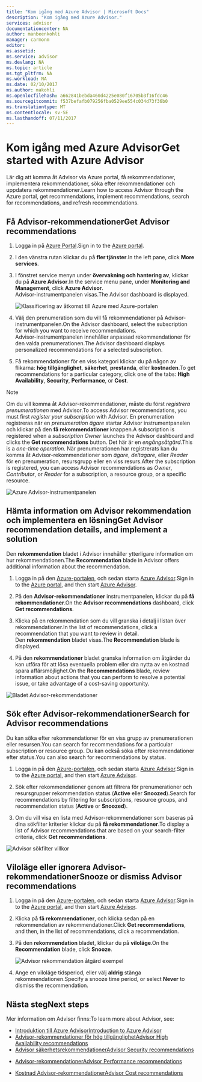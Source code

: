 ```yaml
---
title: "Kom igång med Azure Advisor | Microsoft Docs"
description: "Kom igång med Azure Advisor."
services: advisor
documentationcenter: NA
author: manbeenkohli
manager: carmonm
editor: 
ms.assetid: 
ms.service: advisor
ms.devlang: NA
ms.topic: article
ms.tgt_pltfrm: NA
ms.workload: NA
ms.date: 02/10/2017
ms.author: makohli
ms.openlocfilehash: a662841bebda460d4225e080f16705b3f16fdc46
ms.sourcegitcommit: f537befafb079256fba0529ee554c034d73f36b0
ms.translationtype: MT
ms.contentlocale: sv-SE
ms.lasthandoff: 07/11/2017
---
```

# <a name="get-started-with-azure-advisor"></a><span data-ttu-id="3cc5e-103">Kom igång med Azure Advisor</span><span class="sxs-lookup"><span data-stu-id="3cc5e-103">Get started with Azure Advisor</span></span>

<span data-ttu-id="3cc5e-104">Lär dig att komma åt Advisor via Azure portal, få rekommendationer, implementera rekommendationer, söka efter rekommendationer och uppdatera rekommendationer.</span><span class="sxs-lookup"><span data-stu-id="3cc5e-104">Learn how to access Advisor through the Azure portal, get recommendations, implement recommendations, search for recommendations, and refresh recommendations.</span></span>

## <a name="get-advisor-recommendations"></a><span data-ttu-id="3cc5e-105">Få Advisor-rekommendationer</span><span class="sxs-lookup"><span data-stu-id="3cc5e-105">Get Advisor recommendations</span></span>

1. <span data-ttu-id="3cc5e-106">Logga in på [Azure Portal](https://portal.azure.com).</span><span class="sxs-lookup"><span data-stu-id="3cc5e-106">Sign in to the [Azure portal](https://portal.azure.com).</span></span>

2. <span data-ttu-id="3cc5e-107">I den vänstra rutan klickar du på **fler tjänster**.</span><span class="sxs-lookup"><span data-stu-id="3cc5e-107">In the left pane, click **More services**.</span></span>

3. <span data-ttu-id="3cc5e-108">I fönstret service menyn under **övervakning och hantering av**, klickar du på **Azure Advisor**.</span><span class="sxs-lookup"><span data-stu-id="3cc5e-108">In the service menu pane, under **Monitoring and Management**, click **Azure Advisor**.</span></span>  
 <span data-ttu-id="3cc5e-109">Advisor-instrumentpanelen visas.</span><span class="sxs-lookup"><span data-stu-id="3cc5e-109">The Advisor dashboard is displayed.</span></span>

   ![Klassificering av åtkomst till Azure med Azure-portalen](./media/advisor-overview/advisor-azure-portal-menu.png) 

4. <span data-ttu-id="3cc5e-111">Välj den prenumeration som du vill få rekommendationer på Advisor-instrumentpanelen.</span><span class="sxs-lookup"><span data-stu-id="3cc5e-111">On the Advisor dashboard, select the subscription for which you want to receive recommendations.</span></span>  
<span data-ttu-id="3cc5e-112">Advisor-instrumentpanelen innehåller anpassad rekommendationer för den valda prenumerationen.</span><span class="sxs-lookup"><span data-stu-id="3cc5e-112">The Advisor dashboard displays personalized recommendations for a selected subscription.</span></span> 

5. <span data-ttu-id="3cc5e-113">Få rekommendationer för en viss kategori klickar du på någon av flikarna: **hög tillgänglighet**, **säkerhet**, **prestanda**, eller **kostnaden**.</span><span class="sxs-lookup"><span data-stu-id="3cc5e-113">To get recommendations for a particular category, click one of the tabs: **High Availability**, **Security**, **Performance**, or **Cost**.</span></span>
 
> [!NOTE]
> <span data-ttu-id="3cc5e-114">Om du vill komma åt Advisor-rekommendationer, måste du först *registrera prenumerationen* med Advisor.</span><span class="sxs-lookup"><span data-stu-id="3cc5e-114">To access Advisor recommendations, you must first *register your subscription* with Advisor.</span></span> <span data-ttu-id="3cc5e-115">En prenumeration registreras när en *prenumeration ägare* startar Advisor instrumentpanelen och klickar på den **få rekommendationer** knappen.</span><span class="sxs-lookup"><span data-stu-id="3cc5e-115">A subscription is registered when a *subscription Owner* launches the Advisor dashboard and clicks the **Get recommendations** button.</span></span> <span data-ttu-id="3cc5e-116">Det här är en *engångsåtgärd*.</span><span class="sxs-lookup"><span data-stu-id="3cc5e-116">This is a *one-time operation*.</span></span> <span data-ttu-id="3cc5e-117">När prenumerationen har registrerats kan du komma åt Advisor-rekommendationer som *ägare*, *deltagare*, eller *Reader* för en prenumeration, resursgrupp eller en viss resurs.</span><span class="sxs-lookup"><span data-stu-id="3cc5e-117">After the subscription is registered, you can access Advisor recommendations as *Owner*, *Contributor*, or *Reader* for a subscription, a resource group, or a specific resource.</span></span>

  ![Azure Advisor-instrumentpanelen](./media/advisor-overview/advisor-all-tab.png)

## <a name="get-advisor-recommendation-details-and-implement-a-solution"></a><span data-ttu-id="3cc5e-119">Hämta information om Advisor rekommendation och implementera en lösning</span><span class="sxs-lookup"><span data-stu-id="3cc5e-119">Get Advisor recommendation details, and implement a solution</span></span>

<span data-ttu-id="3cc5e-120">Den **rekommendation** bladet i Advisor innehåller ytterligare information om hur rekommendationen.</span><span class="sxs-lookup"><span data-stu-id="3cc5e-120">The **Recommendation** blade in Advisor offers additional information about the recommendation.</span></span> 

1. <span data-ttu-id="3cc5e-121">Logga in på den [Azure-portalen](https://portal.azure.com), och sedan starta [Azure Advisor](https://aka.ms/azureadvisordashboard).</span><span class="sxs-lookup"><span data-stu-id="3cc5e-121">Sign in to the [Azure portal](https://portal.azure.com), and then start [Azure Advisor](https://aka.ms/azureadvisordashboard).</span></span>

2. <span data-ttu-id="3cc5e-122">På den **Advisor-rekommendationer** instrumentpanelen, klickar du på **få rekommendationer**.</span><span class="sxs-lookup"><span data-stu-id="3cc5e-122">On the **Advisor recommendations** dashboard, click **Get recommendations**.</span></span>

3. <span data-ttu-id="3cc5e-123">Klicka på en rekommendation som du vill granska i detalj i listan över rekommendationer.</span><span class="sxs-lookup"><span data-stu-id="3cc5e-123">In the list of recommendations, click a recommendation that you want to review in detail.</span></span>  
<span data-ttu-id="3cc5e-124">Den **rekommendation** bladet visas.</span><span class="sxs-lookup"><span data-stu-id="3cc5e-124">The **Recommendation** blade is displayed.</span></span>

4. <span data-ttu-id="3cc5e-125">På den **rekommendationer** bladet granska information om åtgärder du kan utföra för att lösa eventuella problem eller dra nytta av en kostnad spara affärsmöjlighet.</span><span class="sxs-lookup"><span data-stu-id="3cc5e-125">On the **Recommendations** blade, review information about actions that you can perform to resolve a potential issue, or take advantage of a cost-saving opportunity.</span></span> 
  
  ![Bladet Advisor-rekommendationer](./media/advisor-overview/advisor-recommendation-action-example.png)

## <a name="search-for-advisor-recommendations"></a><span data-ttu-id="3cc5e-127">Sök efter Advisor-rekommendationer</span><span class="sxs-lookup"><span data-stu-id="3cc5e-127">Search for Advisor recommendations</span></span>

<span data-ttu-id="3cc5e-128">Du kan söka efter rekommendationer för en viss grupp av prenumerationen eller resursen.</span><span class="sxs-lookup"><span data-stu-id="3cc5e-128">You can search for recommendations for a particular subscription or resource group.</span></span> <span data-ttu-id="3cc5e-129">Du kan också söka efter rekommendationer efter status.</span><span class="sxs-lookup"><span data-stu-id="3cc5e-129">You can also search for recommendations by status.</span></span>

1. <span data-ttu-id="3cc5e-130">Logga in på den [Azure-portalen](https://portal.azure.com), och sedan starta [Azure Advisor](https://aka.ms/azureadvisordashboard).</span><span class="sxs-lookup"><span data-stu-id="3cc5e-130">Sign in to the [Azure portal](https://portal.azure.com), and then start [Azure Advisor](https://aka.ms/azureadvisordashboard).</span></span>

2. <span data-ttu-id="3cc5e-131">Sök efter rekommendationer genom att filtrera för prenumerationer och resursgrupper rekommendation status (**Active** eller **Snoozed**).</span><span class="sxs-lookup"><span data-stu-id="3cc5e-131">Search for recommendations by filtering for subscriptions, resource groups, and recommendation status (**Active** or **Snoozed**).</span></span>

3. <span data-ttu-id="3cc5e-132">Om du vill visa en lista med Advisor-rekommendationer som baseras på dina sökfilter kriterier klickar du på **få rekommendationer**.</span><span class="sxs-lookup"><span data-stu-id="3cc5e-132">To display a list of Advisor recommendations that are based on your search-filter criteria, click **Get recommendations**.</span></span>

  ![Advisor sökfilter villkor](./media/advisor-get-started/advisor-search.png)

## <a name="snooze-or-dismiss-advisor-recommendations"></a><span data-ttu-id="3cc5e-134">Viloläge eller ignorera Advisor-rekommendationer</span><span class="sxs-lookup"><span data-stu-id="3cc5e-134">Snooze or dismiss Advisor recommendations</span></span>

1. <span data-ttu-id="3cc5e-135">Logga in på den [Azure-portalen](https://portal.azure.com), och sedan starta [Azure Advisor](https://aka.ms/azureadvisordashboard).</span><span class="sxs-lookup"><span data-stu-id="3cc5e-135">Sign in to the [Azure portal](https://portal.azure.com), and then start [Azure Advisor](https://aka.ms/azureadvisordashboard).</span></span>

2. <span data-ttu-id="3cc5e-136">Klicka på **få rekommendationer**, och klicka sedan på en rekommendation av rekommendationer.</span><span class="sxs-lookup"><span data-stu-id="3cc5e-136">Click **Get recommendations**, and then, in the list of recommendations, click a recommendation.</span></span>

3. <span data-ttu-id="3cc5e-137">På den **rekommendation** bladet, klickar du på **viloläge**.</span><span class="sxs-lookup"><span data-stu-id="3cc5e-137">On the **Recommendation** blade, click **Snooze**.</span></span>  

   ![Advisor rekommendation åtgärd exempel](./media/advisor-get-started/advisor-snooze.png)

4. <span data-ttu-id="3cc5e-139">Ange en viloläge tidsperiod, eller välj **aldrig** stänga rekommendationen.</span><span class="sxs-lookup"><span data-stu-id="3cc5e-139">Specify a snooze time period, or select **Never** to dismiss the recommendation.</span></span>


## <a name="next-steps"></a><span data-ttu-id="3cc5e-140">Nästa steg</span><span class="sxs-lookup"><span data-stu-id="3cc5e-140">Next steps</span></span>

<span data-ttu-id="3cc5e-141">Mer information om Advisor finns:</span><span class="sxs-lookup"><span data-stu-id="3cc5e-141">To learn more about Advisor, see:</span></span>
* [<span data-ttu-id="3cc5e-142">Introduktion till Azure Advisor</span><span class="sxs-lookup"><span data-stu-id="3cc5e-142">Introduction to Azure Advisor</span></span>](advisor-overview.md)
* [<span data-ttu-id="3cc5e-143">Advisor-rekommendationer för hög tillgänglighet</span><span class="sxs-lookup"><span data-stu-id="3cc5e-143">Advisor High Availability recommendations</span></span>](advisor-high-availability-recommendations.md)
* [<span data-ttu-id="3cc5e-144">Advisor säkerhetsrekommendationer</span><span class="sxs-lookup"><span data-stu-id="3cc5e-144">Advisor Security recommendations</span></span>](advisor-security-recommendations.md)
-  [<span data-ttu-id="3cc5e-145">Advisor-rekommendationer</span><span class="sxs-lookup"><span data-stu-id="3cc5e-145">Advisor Performance recommendations</span></span>](advisor-performance-recommendations.md)
* [<span data-ttu-id="3cc5e-146">Kostnad Advisor-rekommendationer</span><span class="sxs-lookup"><span data-stu-id="3cc5e-146">Advisor Cost recommendations</span></span>](advisor-performance-recommendations.md)
